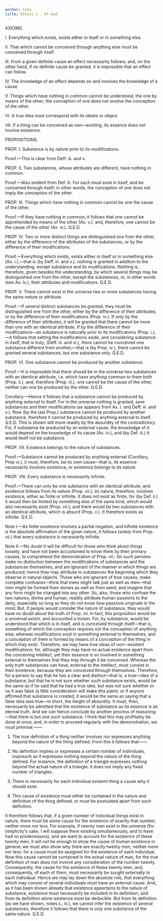 ```yaml
---
anchor: tata
title: Ethics 1 - Of God
---
```


 AXIOMS.

I. Everything which exists, exists either in itself or in something else.

II. That which cannot be conceived through anything else must be conceived through itself.

III. From a given definite cause an effect necessarily follows; and, on the other hand, if no definite cause be granted, it is impossible that an effect can follow.

IV. The knowledge of an effect depends on and involves the knowledge of a cause.

V. Things which have nothing in common cannot be understood, the one by means of the other; the conception of one does not involve the conception of the other.

VI. A true idea must correspond with its ideate or object.

VII. If a thing can be conceived as non—existing, its essence does not involve existence.

PROPOSITIONS.

PROP. I. Substance is by nature prior to its modifications.

Proof.—This is clear from Deff. iii. and v.

PROP. II. Two substances, whose attributes are different, have nothing in common.

Proof.—Also evident from Def. iii. For each must exist in itself, and be conceived through itself; in other words, the conception of one does not imply the conception of the other.

PROP. III. Things which have nothing in common cannot be one the cause of the other.

Proof.—If they have nothing in common, it follows that one cannot be apprehended by means of the other (Ax. v.), and, therefore, one cannot be the cause of the other (Ax. iv.). Q.E.D.

PROP. IV. Two or more distinct things are distinguished one from the other, either by the difference of the attributes of the substances, or by the difference of their modifications.

Proof.—Everything which exists, exists either in itself or in something else (Ax. i.),—that is (by Deff. iii. and v.), nothing is granted in addition to the understanding, except substance and its modifications. Nothing is, therefore, given besides the understanding, by which several things may be distinguished one from the other, except the substances, or, in other words (see Ax. iv.), their attributes and modifications. Q.E.D.

PROP. V. There cannot exist in the universe two or more substances having the same nature or attribute.

Proof.—If several distinct substances be granted, they must be distinguished one from the other, either by the difference of their attributes, or by the difference of their modifications (Prop. iv.). If only by the difference of their attributes, it will be granted that there cannot be more than one with an identical attribute. If by the difference of their modifications—as substance is naturally prior to its modifications (Prop. i.),—it follows that setting the modifications aside, and considering substance in itself, that is truly, (Deff. iii. and vi.), there cannot be conceived one substance different from another,—that is (by Prop. iv.), there cannot be granted several substances, but one substance only. Q.E.D.

PROP. VI. One substance cannot be produced by another substance.

Proof.—It is impossible that there should be in the universe two substances with an identical attribute, i.e. which have anything common to them both (Prop. ii.), and, therefore (Prop. iii.), one cannot be the cause of the other, neither can one be produced by the other. Q.E.D.

Corollary.—Hence it follows that a substance cannot be produced by anything external to itself. For in the universe nothing is granted, save substances and their modifications (as appears from Ax. i. and Deff. iii. and v.). Now (by the last Prop.) substance cannot be produced by another substance, therefore it cannot be produced by anything external to itself. Q.E.D. This is shown still more readily by the absurdity of the contradictory. For, if substance be produced by an external cause, the knowledge of it would depend on the knowledge of its cause (Ax. iv.), and (by Def. iii.) it would itself not be substance.

PROP. VII. Existence belongs to the nature of substances.

Proof.—Substance cannot be produced by anything external (Corollary, Prop vi.), it must, therefore, be its own cause—that is, its essence necessarily involves existence, or existence belongs to its nature.

PROP. VIII. Every substance is necessarily infinite.

Proof.—There can only be one substance with an identical attribute, and existence follows from its nature (Prop. vii.); its nature, therefore, involves existence, either as finite or infinite. It does not exist as finite, for (by Def. ii.) it would then be limited by something else of the same kind, which would also necessarily exist (Prop. vii.); and there would be two substances with an identical attribute, which is absurd (Prop. v.). It therefore exists as infinite. Q.E.D.

Note I.—As finite existence involves a partial negation, and infinite existence is the absolute affirmation of the given nature, it follows (solely from Prop. vii.) that every substance is necessarily infinite.

Note II.—No doubt it will be difficult for those who think about things loosely, and have not been accustomed to know them by their primary causes, to comprehend the demonstration of Prop. vii.: for such persons make no distinction between the modifications of substances and the substances themselves, and are ignorant of the manner in which things are produced; hence they may attribute to substances the beginning which they observe in natural objects. Those who are ignorant of true causes, make complete confusion—think that trees might talk just as well as men—that men might be formed from stones as well as from seed; and imagine that any form might be changed into any other. So, also, those who confuse the two natures, divine and human, readily attribute human passions to the deity, especially so long as they do not know how passions originate in the mind. But, if people would consider the nature of substance, they would have no doubt about the truth of Prop. vii. In fact, this proposition would be a universal axiom, and accounted a truism. For, by substance, would be understood that which is in itself, and is conceived through itself—that is, something of which the conception requires not the conception of anything else; whereas modifications exist in something external to themselves, and a conception of them is formed by means of a conception of the thing in which they exist. Therefore, we may have true ideas of non—existent modifications; for, although they may have no actual existence apart from the conceiving intellect, yet their essence is so involved in something external to themselves that they may through it be conceived. Whereas the only truth substances can have, external to the intellect, must consist in their existence, because they are conceived through themselves. Therefore, for a person to say that he has a clear and distinct—that is, a true—idea of a substance, but that he is not sure whether such substance exists, would be the same as if he said that he had a true idea, but was not sure whether or no it was false (a little consideration will make this plain); or if anyone affirmed that substance is created, it would be the same as saying that a false idea was true—in short, the height of absurdity. It must, then, necessarily be admitted that the existence of substance as its essence is an eternal truth. And we can hence conclude by another process of reasoning—that there is but one such substance. I think that this may profitably be done at once; and, in order to proceed regularly with the demonstration, we must premise:——

1. The true definition of a thing neither involves nor expresses anything beyond the nature of the thing defined. From this it follows that——

2. No definition implies or expresses a certain number of individuals, inasmuch as it expresses nothing beyond the nature of the thing defined. For instance, the definition of a triangle expresses nothing beyond the actual nature of a triangle: it does not imply any fixed number of triangles.

3. There is necessarily for each individual existent thing a cause why it should exist.

4. This cause of existence must either be contained in the nature and definition of the thing defined, or must be postulated apart from such definition.

It therefore follows that, if a given number of individual things exist in nature, there must be some cause for the existence of exactly that number, neither more nor less. For example, if twenty men exist in the universe (for simplicity's sake, I will suppose them existing simultaneously, and to have had no predecessors), and we want to account for the existence of these twenty men, it will not be enough to show the cause of human existence in general; we must also show why there are exactly twenty men, neither more nor less: for a cause must be assigned for the existence of each individual. Now this cause cannot be contained in the actual nature of man, for the true definition of man does not involve any consideration of the number twenty. Consequently, the cause for the existence of these twenty men, and, consequently, of each of them, must necessarily be sought externally to each individual. Hence we may lay down the absolute rule, that everything which may consist of several individuals must have an external cause. And, as it has been shown already that existence appertains to the nature of substance, existence must necessarily be included in its definition; and from its definition alone existence must be deducible. But from its definition (as we have shown, notes ii., iii.), we cannot infer the existence of several substances; therefore it follows that there is only one substance of the same nature. Q.E.D.
